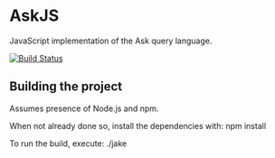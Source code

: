 # AskJS

JavaScript implementation of the Ask query language.

[![Build Status](https://secure.travis-ci.org/JeroenDeDauw/AskJS.png?branch=master)](http://travis-ci.org/JeroenDeDauw/AskJS)

## Building the project

Assumes presence of Node.js and npm.

When not already done so, install the dependencies with: npm install

To run the build, execute: ./jake